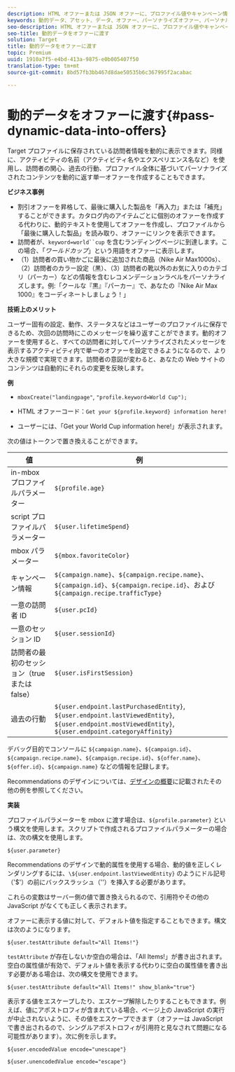 ```yaml
---
description: HTML オファーまたは JSON オファーに、プロファイル値やキャンペーン情報を直接表示することができます。
keywords: 動的データ、アセット、データ、オファー、パーソナライズオファー、パーソナルオファー、トークン置換
seo-description: HTML オファーまたは JSON オファーに、プロファイル値やキャンペーン情報を直接表示することができます。
seo-title: 動的データをオファーに渡す
solution: Target
title: 動的データをオファーに渡す
topic: Premium
uuid: 1910a7f5-e4bd-413a-9875-e0b005407f50
translation-type: tm+mt
source-git-commit: 8bd57fb3bb467d8dae50535b6c367995f2acabac

---
```



# 動的データをオファーに渡す{#pass-dynamic-data-into-offers}

Target プロファイルに保存されている訪問者情報を動的に表示できます。同様に、アクティビティの名前（アクティビティ名やエクスペリエンス名など）を使用し、訪問者の関心、過去の行動、プロファイル全体に基づいてパーソナライズされたコンテンツを動的に返す単一オファーを作成することもできます。

**ビジネス事例**

* 割引オファーを昇格して、最後に購入した製品を「再入力」または「補充」することができます。カタログ内のアイテムごとに個別のオファーを作成する代わりに、動的テキストを使用してオファーを作成し、プロファイルから「最後に購入した製品」を読み取り、オファーにリンクを表示できます。
* 訪問者が、`keyword=world``cup` を含むランディングページに到達します。この場合、「*ワールドカップ*」という用語をオファーに表示します。
* （1）訪問者の買い物かごに最後に追加された商品（Nike Air Max1000s）、（2）訪問者のカラー設定（黒）、（3）訪問者の靴以外のお気に入りのカテゴリ（パーカー）などの情報を含むレコメンデーションラベルをパーソナライズします。例:「クールな『黒』『パーカー』で、あなたの『Nike Air Max 1000』をコーディネートしましょう！」


**技術上のメリット**

ユーザー固有の設定、動作、ステータスなどはユーザーのプロファイルに保存できるため、次回の訪問時にこのメッセージを繰り返すことができます。動的オファーを使用すると、すべての訪問者に対してパーソナライズされたメッセージを表示するアクティビティ内で単一のオファーを設定できるようになるので、より大きな規模で実現できます。訪問者の意図が変わると、あなたの Web サイトのコンテンツは自動的にそれらの変更を反映します。

**例**

* `mboxCreate("landingpage"`, `"profile.keyword=World Cup");`

* HTML オファーコード：`Get your ${profile.keyword} information here!`
* ユーザーには、「Get your World Cup information here!」が表示されます。

次の値はトークンで置き換えることができます。

| 値 | 例 |
|--- |--- |
| in-mbox プロファイルパラメーター | `${profile.age}` |
| script プロファイルパラメーター | `${user.lifetimeSpend}` |
| mbox パラメーター | `${mbox.favoriteColor}` |
| キャンペーン情報 | `${campaign.name}`、`${campaign.recipe.name}`、`${campaign.id}`、`${campaign.recipe.id}`、および `${campaign.recipe.trafficType}` |
| 一意の訪問者 ID | `${user.pcId}` |
| 一意のセッション ID | `${user.sessionId}` |
| 訪問者の最初のセッション（true または false） | `${user.isFirstSession}` |
| 過去の行動 | `${user.endpoint.lastPurchasedEntity}`, `${user.endpoint.lastViewedEntity}`, `${user.endpoint.mostViewedEntity}`, `${user.endpoint.categoryAffinity}` |

デバッグ目的でコンソールに `${campaign.name}`、`${campaign.id}`、`${campaign.recipe.name}`、`${campaign.recipe.id}`、`${offer.name}`、`${offer.id}`、`${campaign.name}` などの情報を記録します。

Recommendations のデザインについては、[デザインの概要](/help/c-recommendations/c-design-overview/design-overview.md)に記載されたその他の例を参照してください。

**実装**

プロファイルパラメーターを mbox に渡す場合は、`${profile.parameter}` という構文を使用します。スクリプトで作成されるプロファイルパラメーターの場合は、次の構文を使用します。

`${user.parameter}`

Recommendations のデザインで動的属性を使用する場合、動的値を正しくレンダリングするには、`\${user.endpoint.lastViewedEntity}` のようにドル記号（'$'）の前にバックスラッシュ（'\'）を挿入する必要があります。

これらの変数はサーバー側の値で置き換えられるので、引用符やその他の JavaScript がなくても正しく表示されます。

オファーに表示する値に対して、デフォルト値を指定することもできます。構文は次のようになります。

`${user.testAttribute default="All Items!"}`

`testAttribute` が存在しないか空白の場合は、「All Items!」が書き出されます。空白の属性値が有効で、デフォルト値を表示する代わりに空白の属性値を書き出す必要がある場合は、次の構文を使用できます。

`${user.testAttribute default="All Items!" show_blank="true"}`

表示する値をエスケープしたり、エスケープ解除したりすることもできます。例えば、値にアポストロフィが含まれている場合、ページ上の JavaScript の実行が中止されないように、その値をエスケープできます（オファーは JavaScript で書き出されるので、シングルアポストロフィが引用符と見なされて問題になる可能性があります）。次に例を示します。

`${user.encodedValue encode="unescape"}`

`${user.unencodedValue encode="escape"}`